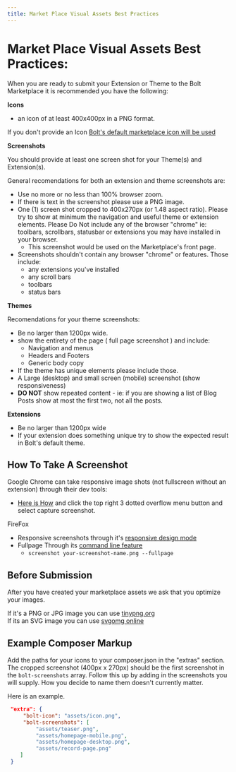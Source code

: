 ```yaml
---
title: Market Place Visual Assets Best Practices
---
```

Market Place Visual Assets Best Practices:   
==========================================  

When you are ready to submit your Extension or Theme to the Bolt Marketplace it is recommended you have the following:  

__Icons__  

 * an icon of at least 400x400px in a PNG format.

If you don't provide an Icon [Bolt's default marketplace icon will be used](https://extensions.bolt.cm/files/bolt-extension.png)  


__Screenshots__  

You should provide at least one screen shot for your Theme(s) and Extension(s).  

General recomendations for both an extension and theme screenshots are:  

* Use no more or no less than 100% browser zoom. 
* If there is text in the screenshot please use a PNG image.  
* One (1) screen shot cropped to 400x270px (or 1.48 aspect ratio). Please try to show at minimum the navigation and useful theme or extension elements. Please Do Not include any of the browser "chrome" ie: toolbars, scrollbars, statusbar or extensions you may have installed in your browser.  
  * This screenshot would be used on the Marketplace's front page.  
* Screenshots shouldn't contain any browser "chrome" or features. Those include:  
  * any extensions you've installed
  * any scroll bars
  * toolbars
  * status bars 


__Themes__  

Recomendations for your theme screenshots:  

* Be no larger than 1200px wide.
* show the entirety of the page ( full page screenshot ) and include:  
  * Navigation and menus
  * Headers and Footers
  * Generic body copy  
* If the theme has unique elements please include those.
* A Large (desktop) and small screen (mobile) screenshot (show responsiveness)  
* __DO NOT__ show repeated content - ie: if you are showing a list of Blog Posts show at most the first two, not all the posts. 

__Extensions__

* Be no larger than 1200px wide 
* If your extension does something unique try to show the expected result in Bolt's default theme. 

  
How To Take A Screenshot  
-------------------------

Google Chrome can take responsive image shots (not fullscreen without an extension) through their dev tools:  

* [Here is How](https://developers.google.com/web/tools/chrome-devtools/iterate/device-mode/emulate-mobile-viewports) and click the top right 3 dotted overflow menu button and select capture screenshot. 

FireFox  

* Responsive screenshots through it's [responsive design mode](https://developer.mozilla.org/en-US/docs/Tools/Responsive_Design_Mode)
* Fullpage Through its [command line feature](https://developer.mozilla.org/en-US/docs/Tools/GCLI)  
  * `screenshot your-screenshot-name.png --fullpage` 

Before Submission  
-----------------

After you have created your marketplace assets we ask that you optimize your images.  

If it's a PNG or JPG image you can use [tinypng.org](https://tinypng.com/)  
If its an SVG image you can use [svgomg online](https://jakearchibald.github.io/svgomg/)  


Example Composer Markup 
-----------------------  
Add the paths for your icons to your composer.json in the "extras" section. The cropped screenshot (400px x 270px) should be the first screenshot in the ``bolt-screenshots`` array. Follow this up by adding in the screenshots you will supply. How you decide to name them doesn't currently matter.  

Here is an example.

```json  
 "extra": {  
     "bolt-icon": "assets/icon.png",
     "bolt-screenshots": [
         "assets/teaser.png",
         "assets/homepage-mobile.png",
         "assets/homepage-desktop.png",
         "assets/record-page.png"
    ]
 }  
```  



